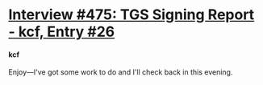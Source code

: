 # [Interview #475: TGS Signing Report - kcf, Entry #26](https://www.theoryland.com/intvmain.php?i=475#26)

#### kcf

Enjoy—I've got some work to do and I'll check back in this evening.

